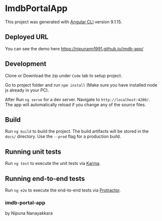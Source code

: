 # ImdbPortalApp

This project was generated with [Angular CLI](https://github.com/angular/angular-cli) version 9.1.15.

## Deployed URL

You can see the demo here https://nipunann1991.github.io/imdb-app/

## Development

Clone or Download the zip under `Code` tab to setup project.

Go to project folder and run `npm install` (Make sure you have installed node js already in your PC). 

After Run `ng serve` for a dev server. Navigate to `http://localhost:4200/`. The app will automatically reload if you change any of the source files.

## Build

Run `ng build` to build the project. The build artifacts will be stored in the `docs/` directory. Use the `--prod` flag for a production build.

## Running unit tests

Run `ng test` to execute the unit tests via [Karma](https://karma-runner.github.io).

## Running end-to-end tests

Run `ng e2e` to execute the end-to-end tests via [Protractor](http://www.protractortest.org/).

### imdb-portal-app

by Nipuna Nanayakkara
